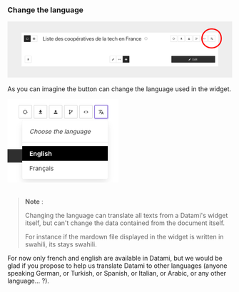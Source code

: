 ### Change the language

<div>
  <img
    alt="TUTORIAL-ACTIONS-CHANGE_LOCALE"
    src="https://raw.githubusercontent.com/multi-coop/datami-website-content/main/images/tutorial/commented/tutorial-09.png"
    />
</div>

As you can imagine the button <span class="icon"><i class="mdi mdi-translate"></i></span> can change the language used in the widget.

<div>
  <img
    alt="TUTORIAL-ACTIONS-CHANGE_LOCALE-DIALOG"
    src="https://raw.githubusercontent.com/multi-coop/datami-website-content/main/images/tutorial/actions-language.png"
    />
</div>

<br>

> **Note** :
>  
> Changing the language can translate all texts from a Datami's widget itself, but can't change the data contained from the document itself.
>
> For instance if the mardown file displayed in the widget is written in swahili, its stays swahili. 

For now only french and english are available in Datami, but we would be glad if you propose to help us translate Datami to other languages (anyone speaking German, or Turkish, or Spanish, or Italian, or Arabic, or any other language... ?).
